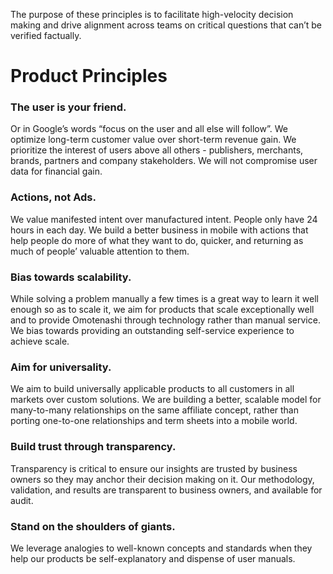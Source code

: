 The purpose of these principles is to facilitate high-velocity decision making and drive alignment across teams on critical questions that can’t be verified factually.

# Product Principles
### The user is your friend.
Or in Google’s words “focus on the user and all else will follow”.  We optimize long-term customer value over short-term revenue gain. We prioritize the interest of users above all others - publishers, merchants, brands, partners and company stakeholders. We will not compromise user data for financial gain.

### Actions, not Ads. 
We value manifested intent over manufactured intent. People only have 24 hours in each day. We build a better business in mobile with actions that help people do more of what they want to do, quicker, and returning as much of people’ valuable attention to them. 

### Bias towards scalability. 
While solving a problem manually a few times is a great way to learn it well enough so as to scale it, we aim for products that scale exceptionally well and to provide Omotenashi through technology rather than manual service. We bias towards providing an outstanding self-service experience to achieve scale. 

### Aim for universality.
We aim to build universally applicable products to all customers in all markets over custom solutions. We are building a better, scalable model for many-to-many relationships on the same affiliate concept, rather than porting one-to-one relationships and term sheets into a mobile world.

### Build trust through transparency.
Transparency is critical to ensure our insights are trusted by business owners so they may anchor their decision making on it. Our methodology, validation, and results are transparent to business owners, and available for audit. 

### Stand on the shoulders of giants. 
We leverage analogies to well-known concepts and standards when they help our products be self-explanatory and dispense of user manuals.
